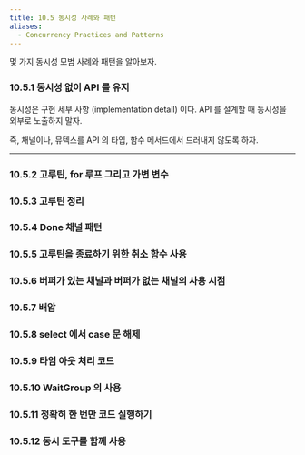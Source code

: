 ```yaml
---
title: 10.5 동시성 사례와 패턴
aliases:
  - Concurrency Practices and Patterns
---
```


몇 가지 동시성 모범 사례와 패턴을 알아보자.

### 10.5.1 동시성 없이 API 를 유지

동시성은 구현 세부 사항 (implementation detail) 이다. API 를 설계할 때 동시성을 외부로 노출하지 말자.

즉, 채널이나, 뮤텍스를 API 의 타입, 함수 메서드에서 드러내지 않도록 하자.

---

### 10.5.2 고루틴, for 루프 그리고 가변 변수
### 10.5.3 고루틴 정리
### 10.5.4 Done 채널 패턴
### 10.5.5 고루틴을 종료하기 위한 취소 함수 사용
### 10.5.6 버퍼가 있는 채널과 버퍼가 없는 채널의 사용 시점
### 10.5.7 배압
### 10.5.8 select 에서 case 문 해제
### 10.5.9 타임 아웃 처리 코드
### 10.5.10 WaitGroup 의 사용
### 10.5.11 정확히 한 번만 코드 실행하기
### 10.5.12 동시 도구를 함께 사용